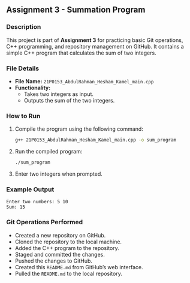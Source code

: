 ## Assignment 3 - Summation Program

### Description
This project is part of **Assignment 3** for practicing basic Git operations, C++ programming, and repository management on GitHub. It contains a simple C++ program that calculates the sum of two integers.

### File Details
- **File Name:** `21P0153_AbdulRahman_Hesham_Kamel_main.cpp`
- **Functionality:** 
  - Takes two integers as input.
  - Outputs the sum of the two integers.

### How to Run
1. Compile the program using the following command:
   ```bash
   g++ 21P0153_AbdulRahman_Hesham_Kamel_main.cpp -o sum_program
   ```
2. Run the compiled program:
   ```bash
   ./sum_program
   ```
3. Enter two integers when prompted.

### Example Output
```
Enter two numbers: 5 10
Sum: 15
```

### Git Operations Performed
- Created a new repository on GitHub.
- Cloned the repository to the local machine.
- Added the C++ program to the repository.
- Staged and committed the changes.
- Pushed the changes to GitHub.
- Created this `README.md` from GitHub’s web interface.
- Pulled the `README.md` to the local repository.
